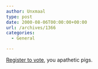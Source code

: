 ```yaml
---
author: Unxmaal
type: post
date: 2000-08-06T00:00:00+00:00
url: /archives/1366
categories:
  - General

---
```

[Register to vote][1], you apathetic pigs.

 [1]: http://www.beavoter.org/